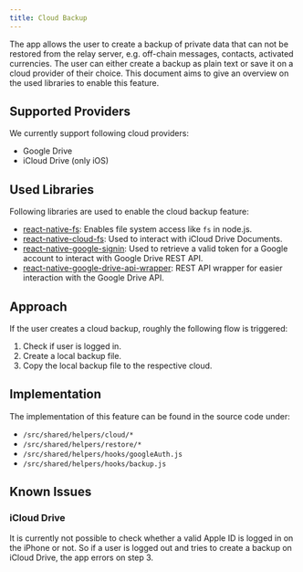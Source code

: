 ```yaml
---
title: Cloud Backup
---
```


The app allows the user to create a backup of private data that can not be restored from the relay server, e.g. off-chain messages, contacts, activated currencies.
The user can either create a backup as plain text or save it on a cloud provider of their choice.
This document aims to give an overview on the used libraries to enable this feature.

## Supported Providers

We currently support following cloud providers:

- Google Drive
- iCloud Drive (only iOS)

## Used Libraries

Following libraries are used to enable the cloud backup feature:

- [react-native-fs](https://github.com/itinance/react-native-fs): Enables file system access like `fs` in node.js.
- [react-native-cloud-fs](https://github.com/npomfret/react-native-cloud-fs): Used to interact with iCloud Drive Documents.
- [react-native-google-signin](https://github.com/react-native-google-signin/google-signin): Used to retrieve a valid token for a Google account to interact with Google Drive REST API.
- [react-native-google-drive-api-wrapper](https://github.com/RobinBobin/react-native-google-drive-api-wrapper): REST API wrapper for easier interaction with the Google Drive API.

## Approach

If the user creates a cloud backup, roughly the following flow is triggered:

1. Check if user is logged in.
2. Create a local backup file.
3. Copy the local backup file to the respective cloud.

## Implementation

The implementation of this feature can be found in the source code under:

- `/src/shared/helpers/cloud/*`
- `/src/shared/helpers/restore/*`
- `/src/shared/helpers/hooks/googleAuth.js`
- `/src/shared/helpers/hooks/backup.js`

## Known Issues

### iCloud Drive

It is currently not possible to check whether a valid Apple ID is logged in on the iPhone or not.
So if a user is logged out and tries to create a backup on iCloud Drive, the app errors on step 3.
